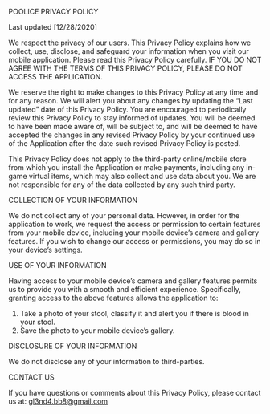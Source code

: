 POOLICE PRIVACY POLICY

Last updated [12/28/2020]

We respect the privacy of our users. This Privacy Policy explains how we collect, use, disclose, and safeguard your information when you visit our mobile application. Please read this Privacy Policy carefully. IF YOU DO NOT AGREE WITH THE TERMS OF THIS PRIVACY POLICY, PLEASE DO NOT ACCESS THE APPLICATION.

We reserve the right to make changes to this Privacy Policy at any time and for any reason. We will alert you about any changes by updating the “Last updated” date of this Privacy Policy. You are encouraged to periodically review this Privacy Policy to stay informed of updates. You will be deemed to have been made aware of, will be subject to, and will be deemed to have accepted the changes in any revised Privacy Policy by your continued use of the Application after the date such revised Privacy Policy is posted.  

This Privacy Policy does not apply to the third-party online/mobile store from which you install the Application or make payments, including any in-game virtual items, which may also collect and use data about you. We are not responsible for any of the data collected by any such third party. 

COLLECTION OF YOUR INFORMATION

We do not collect any of your personal data. However, in order for the application to work, we request the access or permission to certain features from your mobile device, including your mobile device’s camera and gallery features. If you wish to change our access or permissions, you may do so in your device’s settings.

USE OF YOUR INFORMATION

Having access to your mobile device’s camera and gallery features permits us to provide you with a smooth and efficient experience. Specifically, granting access to the above features allows the application to: 

1.	Take a photo of your stool, classify it and alert you if there is blood in your stool.
2.	Save the photo to your mobile device’s gallery.

DISCLOSURE OF YOUR INFORMATION

We do not disclose any of your information to third-parties.

CONTACT US

If you have questions or comments about this Privacy Policy, please contact us at: gl3nd4.bb8@gmail.com 
